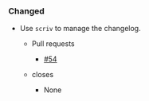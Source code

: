 <!--
A new scriv changelog fragment.

Uncomment the section that is right (remove the HTML comment wrapper).

pull request link [#1](https://github.com/DonalChilde/aa_pbs_exporter/pull/1)
issue link [#1](https://github.com/DonalChilde/aa_pbs_exporter/issues/1)
-->

<!--

### Removed

- A bullet item for the Removed category.

    - Pull requests
        - [#0](https://github.com/DonalChilde/aa_pbs_exporter/pull/0)

    - closes
        - [#0](https://github.com/DonalChilde/aa_pbs_exporter/issues/0)

-->
<!--

### Added

- A bullet item for the Added category.

    - Pull requests
        - [#0](https://github.com/DonalChilde/aa_pbs_exporter/pull/0)

    - closes
        - [#0](https://github.com/DonalChilde/aa_pbs_exporter/issues/0)

-->

### Changed

- Use `scriv` to manage the changelog.

  - Pull requests
    - [#54](https://github.com/DonalChilde/aa_pbs_exporter/pull/54)

  - closes
    - None

<!--

### Deprecated

- A bullet item for the Deprecated category.

    - Pull requests
        - [#0](https://github.com/DonalChilde/aa_pbs_exporter/pull/0)

    - closes
        - [#0](https://github.com/DonalChilde/aa_pbs_exporter/issues/0)

-->
<!--

### Fixed

- A bullet item for the Fixed category.

    - Pull requests
        - [#0](https://github.com/DonalChilde/aa_pbs_exporter/pull/0)

    - closes
        - [#0](https://github.com/DonalChilde/aa_pbs_exporter/issues/0)

-->
<!--

### Security

- A bullet item for the Security category.

    - Pull requests
        - [#0](https://github.com/DonalChilde/aa_pbs_exporter/pull/0)

    - closes
        - [#0](https://github.com/DonalChilde/aa_pbs_exporter/issues/0)

-->
